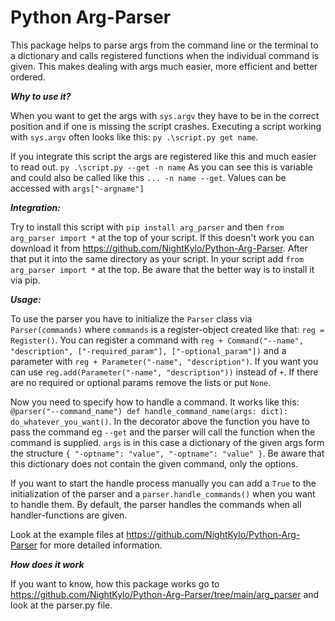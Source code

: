 # Python Arg-Parser
This package helps to parse args from the command line or the terminal to a dictionary and calls registered functions when the individual command is given. This makes dealing with args much easier, more efficient and better ordered.

***Why to use it?***

When you want to get the args with ```sys.argv``` they have to be in the correct position and if one is missing the script crashes. Executing a script working with ```sys.argv``` often looks like this:
```py .\script.py get name```.

If you integrate this script the args are registered like this and much easier to read out.
```py .\script.py --get -n name``` As you can see this is variable and could also be called like this ```... -n name --get```. Values can be accessed with ```args["-argname"]```

***Integration:***

Try to install this script with ```pip install arg_parser``` and then ```from arg_parser import *``` at the top of your script.
If this doesn't work you can download it from https://github.com/NightKylo/Python-Arg-Parser. After that put it into the same directory as your script. In your script add ```from arg_parser import *``` at the top.
Be aware that the better way is to install it via pip.

***Usage:***

To use the parser you have to initialize the ```Parser``` class via ```Parser(commands)``` where ```commands``` is a register-object created like that:
```reg = Register()```. You can register a command with ```reg + Command("--name", "description", ["-required_param"], ["-optional_param"])``` and a parameter with ```reg + Parameter("-name", "description")```. If you want you can use ```reg.add(Parameter("-name", "description"))``` instead of ```+```. If there are no required or optional params remove the lists or put ```None```.

Now you need to specify how to handle a command. It works like this: ```@parser("--command_name") def handle_command_name(args: dict): do_whatever_you_want()```. In the decorator above the function you have to pass the command eg ```--get``` and the parser will call the function when the command is supplied. 
```args``` is in this case a dictionary of the given args form the structure ```{ "-optname": "value", "-optname": "value" }```. Be aware that this dictionary does not contain the given command, only the options.

If you want to start the handle process manually you can add a ```True``` to the initialization of the parser and a ```parser.handle_commands()``` when you want to handle them. By default, the parser handles the commands when all handler-functions are given.

Look at the example files at https://github.com/NightKylo/Python-Arg-Parser for more detailed information.

***How does it work***

If you want to know, how this package works go to https://github.com/NightKylo/Python-Arg-Parser/tree/main/arg_parser and look at the parser.py file.
